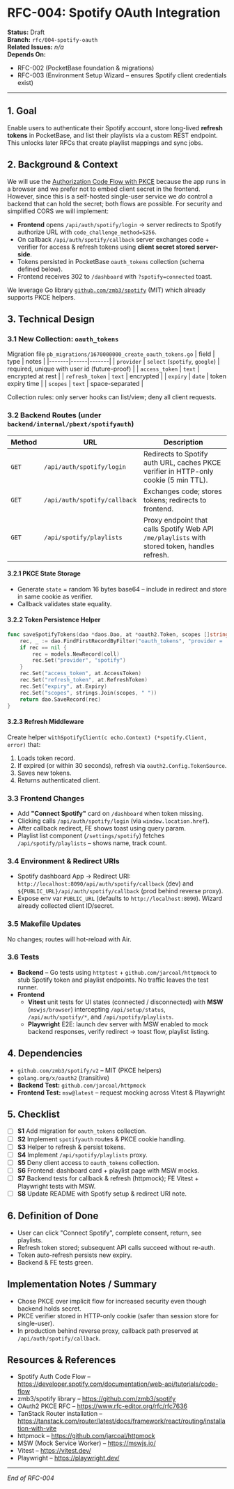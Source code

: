 # RFC-004: Spotify OAuth Integration

**Status:** Draft  
**Branch:** `rfc/004-spotify-oauth`  
**Related Issues:** _n/a_  
**Depends On:**
* RFC-002 (PocketBase foundation & migrations)
* RFC-003 (Environment Setup Wizard – ensures Spotify client credentials exist)

---

## 1. Goal

Enable users to authenticate their Spotify account, store long-lived **refresh tokens** in PocketBase, and list their playlists via a custom REST endpoint.  This unlocks later RFCs that create playlist mappings and sync jobs.

## 2. Background & Context

We will use the [Authorization Code Flow with PKCE](https://developer.spotify.com/documentation/web-api/tutorials/code-flow) because the app runs in a browser and we prefer not to embed client secret in the frontend.  However, since this is a self-hosted single-user service we _do_ control a backend that can hold the secret; both flows are possible.  For security and simplified CORS we will implement:

* **Frontend** opens `/api/auth/spotify/login` → server redirects to Spotify authorize URL with `code_challenge_method=S256`.
* On callback `/api/auth/spotify/callback` server exchanges code + verifier for access & refresh tokens using **client secret stored server-side**.
* Tokens persisted in PocketBase `oauth_tokens` collection (schema defined below).
* Frontend receives 302 to `/dashboard` with `?spotify=connected` toast.

We leverage Go library [`github.com/zmb3/spotify`](https://github.com/zmb3/spotify) (MIT) which already supports PKCE helpers.

## 3. Technical Design

### 3.1 New Collection: `oauth_tokens`
Migration file `pb_migrations/1670000000_create_oauth_tokens.go`
| field | type | notes |
|-------|------|-------|
| `provider` | `select` (`spotify`, `google`) | required, unique with user id (future-proof) |
| `access_token` | `text` | encrypted at rest |
| `refresh_token` | `text` | encrypted |
| `expiry` | `date` | token expiry time |
| `scopes` | `text` | space-separated |

Collection rules: only server hooks can list/view; deny all client requests.

### 3.2 Backend Routes (under `backend/internal/pbext/spotifyauth`)
| Method | URL | Description |
|--------|-----|-------------|
| `GET` | `/api/auth/spotify/login` | Redirects to Spotify auth URL, caches PKCE verifier in HTTP-only cookie (5 min TTL). |
| `GET` | `/api/auth/spotify/callback` | Exchanges code; stores tokens; redirects to frontend. |
| `GET` | `/api/spotify/playlists` | Proxy endpoint that calls Spotify Web API `/me/playlists` with stored token, handles refresh. |

#### 3.2.1 PKCE State Storage
* Generate `state` = random 16 bytes base64 – include in redirect and store in same cookie as verifier.
* Callback validates state equality.

#### 3.2.2 Token Persistence Helper
```go
func saveSpotifyTokens(dao *daos.Dao, at *oauth2.Token, scopes []string) error {
    rec, _ := dao.FindFirstRecordByFilter("oauth_tokens", "provider = 'spotify'", nil)
    if rec == nil {
        rec = models.NewRecord(coll)
        rec.Set("provider", "spotify")
    }
    rec.Set("access_token", at.AccessToken)
    rec.Set("refresh_token", at.RefreshToken)
    rec.Set("expiry", at.Expiry)
    rec.Set("scopes", strings.Join(scopes, " "))
    return dao.SaveRecord(rec)
}
```

#### 3.2.3 Refresh Middleware
Create helper `withSpotifyClient(c echo.Context) (*spotify.Client, error)` that:
1. Loads token record.
2. If expired (or within 30 seconds), refresh via `oauth2.Config.TokenSource`.
3. Saves new tokens.
4. Returns authenticated client.

### 3.3 Frontend Changes
* Add **"Connect Spotify"** card on `/dashboard` when token missing.
* Clicking calls `/api/auth/spotify/login` (via `window.location.href`).
* After callback redirect, FE shows toast using query param.
* Playlist list component (`/settings/spotify`) fetches `/api/spotify/playlists` – shows name, track count.

### 3.4 Environment & Redirect URIs
* Spotify dashboard App → Redirect URI: `http://localhost:8090/api/auth/spotify/callback` (dev) and `${PUBLIC_URL}/api/auth/spotify/callback` (prod behind reverse proxy).
* Expose env var `PUBLIC_URL` (defaults to `http://localhost:8090`). Wizard already collected client ID/secret.

### 3.5 Makefile Updates
No changes; routes will hot-reload with Air.

### 3.6 Tests
* **Backend** – Go tests using `httptest` + `github.com/jarcoal/httpmock` to stub Spotify token and playlist endpoints.  No traffic leaves the test runner.
* **Frontend**
  * **Vitest** unit tests for UI states (connected / disconnected) with **MSW** (`mswjs/browser`) intercepting `/api/setup/status`, `/api/auth/spotify/*`, and `/api/spotify/playlists`.
  * **Playwright** E2E: launch dev server with MSW enabled to mock backend responses, verify redirect → toast flow, playlist listing.

## 4. Dependencies
* `github.com/zmb3/spotify/v2` – MIT (PKCE helpers)
* `golang.org/x/oauth2` (transitive)
* **Backend Test:** `github.com/jarcoal/httpmock`
* **Frontend Test:** `msw@latest` – request mocking across Vitest & Playwright

## 5. Checklist
- [ ] **S1** Add migration for `oauth_tokens` collection.
- [ ] **S2** Implement `spotifyauth` routes & PKCE cookie handling.
- [ ] **S3** Helper to refresh & persist tokens.
- [ ] **S4** Implement `/api/spotify/playlists` proxy.
- [ ] **S5** Deny client access to `oauth_tokens` collection.
- [ ] **S6** Frontend: dashboard card + playlist page with MSW mocks.
- [ ] **S7** Backend tests for callback & refresh (httpmock); FE Vitest + Playwright tests with MSW.
- [ ] **S8** Update README with Spotify setup & redirect URI note.

## 6. Definition of Done
* User can click "Connect Spotify", complete consent, return, see playlists.
* Refresh token stored; subsequent API calls succeed without re-auth.
* Token auto-refresh persists new expiry.
* Backend & FE tests green.

## Implementation Notes / Summary
* Chose PKCE over implicit flow for increased security even though backend holds secret.
* PKCE verifier stored in HTTP-only cookie (safer than session store for single-user).
* In production behind reverse proxy, callback path preserved at `/api/auth/spotify/callback`.

## Resources & References
* Spotify Auth Code Flow – https://developer.spotify.com/documentation/web-api/tutorials/code-flow
* zmb3/spotify library – https://github.com/zmb3/spotify
* OAuth2 PKCE RFC – https://www.rfc-editor.org/rfc/rfc7636
* TanStack Router installation – https://tanstack.com/router/latest/docs/framework/react/routing/installation-with-vite  
* httpmock – https://github.com/jarcoal/httpmock  
* MSW (Mock Service Worker) – https://mswjs.io/  
* Vitest – https://vitest.dev/  
* Playwright – https://playwright.dev/

---

*End of RFC-004* 